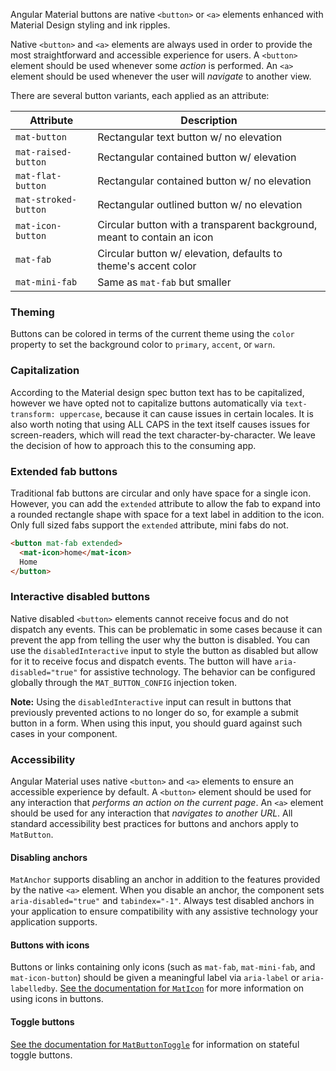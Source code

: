 Angular Material buttons are native `<button>` or `<a>` elements enhanced with Material Design
styling and ink ripples.

<!-- example(button-overview) -->

Native `<button>` and `<a>` elements are always used in order to provide the most straightforward
and accessible experience for users. A `<button>` element should be used whenever some _action_
is performed. An `<a>` element should be used whenever the user will _navigate_ to another view.


There are several button variants, each applied as an attribute:

| Attribute            | Description                                                              |
|----------------------|--------------------------------------------------------------------------|
| `mat-button`         | Rectangular text button w/ no elevation                                  |
| `mat-raised-button`  | Rectangular contained button w/ elevation                                |
| `mat-flat-button`    | Rectangular contained button w/ no elevation                             |
| `mat-stroked-button` | Rectangular outlined button w/ no elevation                              |
| `mat-icon-button`    | Circular button with a transparent background, meant to contain an icon  |
| `mat-fab`            | Circular button w/ elevation, defaults to theme's accent color           |
| `mat-mini-fab`       | Same as `mat-fab` but smaller                                            |


### Theming
Buttons can be colored in terms of the current theme using the `color` property to set the
background color to `primary`, `accent`, or `warn`.

### Capitalization
According to the Material design spec button text has to be capitalized, however we have opted not
to capitalize buttons automatically via `text-transform: uppercase`, because it can cause issues in
certain locales. It is also worth noting that using ALL CAPS in the text itself causes issues for
screen-readers, which will read the text character-by-character. We leave the decision of how to
approach this to the consuming app.

### Extended fab buttons
Traditional fab buttons are circular and only have space for a single icon. However, you can add the
`extended` attribute to allow the fab to expand into a rounded rectangle shape with space for a text
label in addition to the icon. Only full sized fabs support the `extended` attribute, mini fabs do
not.

```html
<button mat-fab extended>
  <mat-icon>home</mat-icon>
  Home
</button>
```

### Interactive disabled buttons
Native disabled `<button>` elements cannot receive focus and do not dispatch any events. This can
be problematic in some cases because it can prevent the app from telling the user why the button is
disabled. You can use the `disabledInteractive` input to style the button as disabled but allow for
it to receive focus and dispatch events. The button will have `aria-disabled="true"` for assistive
technology. The behavior can be configured globally through the `MAT_BUTTON_CONFIG` injection token.

**Note:** Using the `disabledInteractive` input can result in buttons that previously prevented
actions to no longer do so, for example a submit button in a form. When using this input, you should
guard against such cases in your component.

<!-- example(button-disabled-interactive) -->

### Accessibility
Angular Material uses native `<button>` and `<a>` elements to ensure an accessible experience by
default. A `<button>` element should be used for any interaction that _performs an action on the
current page_. An `<a>` element should be used for any interaction that _navigates to another
URL_. All standard accessibility best practices for buttons and anchors apply to `MatButton`.

#### Disabling anchors
`MatAnchor` supports disabling an anchor in addition to the features provided by the native
`<a>` element. When you disable an anchor, the component sets `aria-disabled="true"` and
`tabindex="-1"`. Always test disabled anchors in your application to ensure compatibility
with any assistive technology your application supports.

#### Buttons with icons
Buttons or links containing only icons (such as `mat-fab`, `mat-mini-fab`, and `mat-icon-button`)
should be given a meaningful label via `aria-label` or `aria-labelledby`. [See the documentation
for `MatIcon`](https://material.angular.io/components/icon) for more
information on using icons in buttons.

#### Toggle buttons
[See the documentation for `MatButtonToggle`](https://material.angular.io/components/button-toggle)
for information on stateful toggle buttons.
